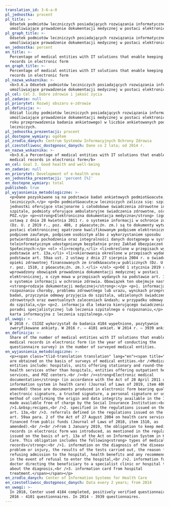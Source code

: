 ```yaml
---
translation_id: 3-6-a-0
pl_jednostka: procent
pl_title: >-
  Odsetek podmiotów leczniczych posiadających rozwiązania informatyczne
  umożliwiające prowadzenie dokumentacji medycznej w postaci elektronicznej
pl_graph_title: >-
  Odsetek podmiotów leczniczych posiadających rozwiązania informatyczne
  umożliwiające prowadzenie dokumentacji medycznej w postaci elektronicznej
en_jednostka: percent
en_title: >-
  Percentage of medical entities with IT solutions that enable keeping medical
  records in electronic form
en_graph_title: >-
  Percentage of medical entities with IT solutions that enable keeping medical
  records in electronic form
pl_nazwa_wskaznika: >-
  <b>3.6.a Odsetek podmiotów leczniczych posiadających rozwiązania informatyczne
  umożliwiające prowadzenie dokumentacji medycznej w postaci elektronicznej</b>
pl_cel: Cel 3. Dobre zdrowie i jakość życia
pl_zadanie: null
pl_priorytet: Rozwój obszaru e-zdrowie
pl_definicja: >-
  Udział liczby podmiotów leczniczych posiadających rozwiązania informatyczne,
  umożliwiające prowadzenie dokumentacji medycznej w postaci elektronicznej (w
  roku przeprowadzenia badania ankietowego) w liczbie ankietowanych podmiotów
  leczniczych.
pl_jednostka_prezentacji: procent
pl_dostepne_wymiary: ogółem
pl_zrodlo_danych: Centrum Systemów Informacyjnych Ochrony Zdrowia
pl_czestotliwosc_dostępnosc_danych: Dane co 2 lata; od 2014 r.
en_nazwa_wskaznika: >-
  <b>3.6.a Percentage of medical entities with IT solutions that enable keeping
  medical records in electronic form</b>
en_cel: Goal 3. Good health and well-being
en_zadanie: null
en_priorytet: Development of e-health area
en_jednostka_prezentacji: 'percent [%]'
en_dostepne_wymiary: total
published: true
pl_wyjasnienia_metodologiczne: >-
  <p>Dane pozyskiwane są na podstawie badań ankietowych podmiot&oacute;w
  leczniczych.</p> <p>Do podmiot&oacute;w leczniczych zalicza się: szpitale,
  jednostki oferujące stacjonarne i całodobowe świadczenia zdrowotne inne niż
  szpitale, podmioty oferujące ambulatoryjne świadczenia zdrowotne, ośrodki
  POZ.</p> <p><strong>Elektroniczna dokumentacja medyczna</strong> (zgodnie z
  ustawą z dnia 28 kwietnia 2011 r. o systemie informacji w ochronie zdrowia)
  (Dz. U. z 2019 r., poz. 408, z p&oacute;źn. zm.) są to dokumenty wytworzone w
  postaci elektronicznej opatrzone kwalifikowanym podpisem elektronicznym,
  podpisem zaufanym, podpisem osobistym albo z wykorzystaniem sposobu
  potwierdzania pochodzenia oraz integralności danych dostępnego w systemie
  teleinformatycznym udostępnionym bezpłatnie przez Zakład Ubezpieczeń
  Społecznych:</p> <ol> <li>recepty,</li> <li>określone w przepisach wydanych na
  podstawie art. 13a,</li> <li>skierowania określone w przepisach wydanych na
  podstawie art. 59aa ust. 2 ustawy z dnia 27 sierpnia 2004 r. o świadczeniach
  opieki zdrowotnej finansowanych ze środk&oacute;w publicznych (Dz. U. z 2018
  r. poz. 1510, z p&oacute;źn. zm.).</li> </ol> <p>Od 1 stycznia 2019 r. został
  wprowadzony obowiązek prowadzenia dokumentacji medycznej w postaci
  elektronicznej, o czym mowa w przepisach wydanych na podstawie art. 13a ustawy
  o systemie informacji w ochronie zdrowia. Obowiązek ten obejmuje następujące
  <strong>rodzaje dokumentacji medycznej</strong>:</p> <p>1. informacja o
  rozpoznaniu choroby, problemu zdrowotnego lub urazu, wynikach przeprowadzonych
  badań, przyczynie odmowy przyjęcia do szpitala, udzielonych świadczeniach
  zdrowotnych oraz ewentualnych zaleceniach &ndash; w przypadku odmowy przyjęcia
  do szpitala,</p> <p>2. informacja dla lekarza kierującego świadczeniobiorcę do
  poradni specjalistycznej lub leczenia szpitalnego o rozpoznaniu,</p> <p>3.
  karta informacyjna z leczenia szpitalnego.</p>
pl_uwagi: >-
  W 2018 r. CSIOZ wykorzystał do badania 4184 wypełnione, pozytywnie
  zweryfikowane ankiety. W 2016 r. – 4101 ankiet. W 2014 r. – 3939 ankiet.
en_definicja: >-
  Share of the number of medical entities with IT solutions that enable keeping
  medical records in electronic form (in the year of conducting the
  questionnaire survey) in the number of surveyed medical entities.
en_wyjasnienia_metodologiczne: >-
  <p><span class="tlid-translation translation" lang="en"><span title="">Data
  are obtained on the basis of surveys of medical entities.<br />Medical
  entities include: hospitals, units offering stationary and round-the-clock
  health services other than hospitals, entities offering outpatient health
  services, and POZ centers.<br /><br /><strong>Electronic medical
  documentation</strong> (in accordance with the Act of 28 April 2011 on the
  information system in health care) (Journal of Laws of 2019, item 408, as
  amended) these are documents produced in electronic form bearing qualified an
  electronic signature, a trusted signature, a personal signature or using the
  method of confirming the origin and data integrity available in the ICT system
  made available free of charge by the Social Insurance Institution:<br
  />1.&nbsp;recipes,<br />2. specified in the regulations issued on the basis of
  art. 13a,<br />3. referrals defined in the regulations issued on the basis of
  art. 59aa para. 2 of the Act of 27 August 2004 on health care services
  financed from public funds (Journal of Laws of 2018, item 1510, as
  amended).<br /><br />From 1 January 2019, the obligation to keep medical
  records in electronic form was introduced, as mentioned in the regulations
  issued on the basis of art. 13a of the Act on Information System in Health
  Care. This obligation includes the following<strong> types of medical
  records</strong>:<br />1. information on the diagnosis of the disease, health
  problem or injury, the results of the tests carried out, the reason for
  refusing admission to the hospital, health benefits and any recommendations -
  in the event of refusal to enter the hospital,<br />2. information for the
  doctor directing the beneficiary to a specialist clinic or hospital treatment
  about the diagnosis,<br />3. information card from hospital
  treatment.</span></span></p>
en_zrodlo_danych: Center of Information Systems for Health Care
en_czestotliwosc_dostępnosc_danych: Data every 2 years; from 2014
en_uwagi: >-
  In 2018, Center used 4184 completed, positively verified questionnaires. In
  2016 - 4101 questionnaires. In 2014 - 3939 questionnaires.
---
```

